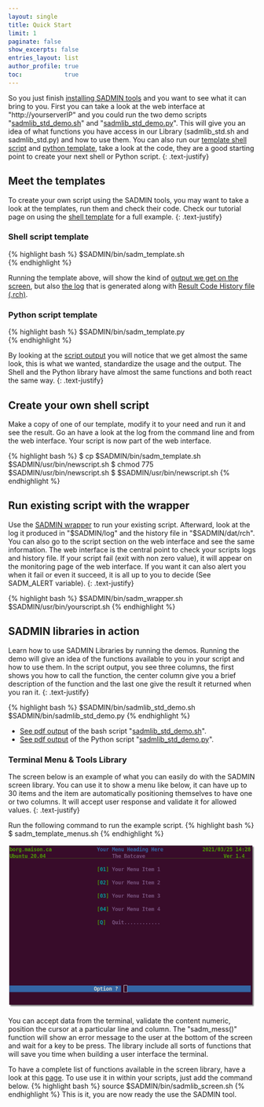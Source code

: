```yaml
---
layout: single
title: Quick Start
limit: 1
paginate: false
show_excerpts: false
entries_layout: list
author_profile: true
toc:            true
---
```


So you just finish [installing SADMIN tools](/_pages/install) and you want to see what it can 
bring to you. First you can take a look at the web interface at "http://yourserverIP" and you could
run the two demo scripts "[sadmlib_std_demo.sh](/libraries/sadmlib-std-demo-sh)" and 
"[sadmlib_std_demo.py](/libraries/sadmlib-std-demo-py)". This will give you an idea of what
functions you have access in our Library (sadmlib_std.sh and sadmlib_std.py) and how to use them.
You can also run our [template shell script](/templates/man/sadm-template-sh) and 
[python template](/templates/sadm-template-py), take a look at the code, they are a good starting 
point to create your next shell or Python script.
{: .text-justify}


## Meet the templates
To create your own script using the SADMIN tools, you may want to take a look at the templates, 
run them and check their code. Check our tutorial page on using the 
[shell template](/_pages/man/sadm-template-sh) for a full example.
{: .text-justify}


### Shell script template
{% highlight bash %}
$SADMIN/bin/sadm_template.sh   
{% endhighlight %} 

Running the template above, will show the kind of 
[output we get on the screen](/assets/img/cmdline/sadm_template_output_screen.png), but also 
[the log](/assets/img/cmdline/sadm_template_output_log.png) that is generated along with 
[Result Code History file (.rch)](/assets/img/cmdline/sadm_template_output_rch.png).



### Python script template
{% highlight bash %}
$SADMIN/bin/sadm_template.py   
{% endhighlight %} 

By looking at the [script output](/assets/img/cmdline/sadm_template_py_output_screen.png) you will notice that we get almost the same look, this is what we wanted, standardize the usage and the output. The Shell and the 
Python library have almost the same functions and both react the same way.
{: .text-justify}


## Create your own shell script
Make a copy of one of our template, modify it to your need and run it and see the result. 
Go an have a look at the log from the command line and from the web interface. Your script is now
part of the web interface.

{% highlight bash %}
$ cp $SADMIN/bin/sadm_template.sh $SADMIN/usr/bin/newscript.sh
$ chmod 775 $SADMIN/usr/bin/newscript.sh
$ $SADMIN/usr/bin/newscript.sh
{% endhighlight %} 


## Run existing script with the wrapper
Use the [SADMIN wrapper](/_pages/man/sadm-wrapper) to run your existing script. 
Afterward, look at the log it produced in "$SADMIN/log" and the history file in "$SADMIN/dat/rch". 
You can also go to the script section on the web interface and see the same information. The web 
interface is the central point to check your scripts logs and history file. If your script fail 
(exit with non zero value), it will appear on the monitoring page of the web interface. If you 
want it can also alert you when it fail or even it succeed, it is all up to you to decide 
(See SADM_ALERT variable).
{: .text-justify}

{% highlight bash %}
$SADMIN/bin/sadm_wrapper.sh $SADMIN/usr/bin/yourscript.sh
{% endhighlight %} 


## SADMIN libraries in action
Learn how to use SADMIN Libraries by running the demos. Running the demo will give an idea of the
functions available to you in your script and how to use them. In the script output, you see 
three columns, the first shows you how to call the function, the center column give you a brief 
description of the function and the last one give the result it returned when you ran it. 
{: .text-justify}

{% highlight bash %}
$SADMIN/bin/sadmlib_std_demo.sh 
$SADMIN/bin/sadmlib_std_demo.py
{% endhighlight %} 

- [See pdf output](/assets/pdf/sadmlib_std_demo_sh.pdf) of the bash script "[sadmlib_std_demo.sh](/libraries/sadmlib-std-demo-sh)".  
- [See pdf output](/assets/pdf/sadmlib_std_demo_py.pdf) of the Python script "[sadmlib_std_demo.py](/libraries/sadmlib-std-demo-py)".  

### Terminal Menu & Tools Library

The screen below is an example of what you can easily do with the SADMIN screen library. You can 
use it to show a menu like below, it can have up to 30 items and the item are automatically 
positioning themselves to have one or two columns. It will accept user response and validate it 
for allowed values.
{: .text-justify}

Run the following command to run the example script.
{% highlight bash %}
$ sadm_template_menus.sh
{% endhighlight %} 

![menuscreen1](/assets/img/cmdline/sadm_template_menu.png "Main Menu example")

You can accept data from the terminal, validate the content numeric, position the cursor at a 
particular line and column. The "sadm_mess()" function will show an error message to the user at 
the bottom of the screen and wait for a key to be press. 
The library include all sorts of functions that will save you time when building a user interface
the terminal.

To have a complete list of functions available in the screen library, have a look at this 
[page](/libraries/sadmlib-screen).
To use use it in within your scripts, just add the command below.
{% highlight bash %}
source $SADMIN/bin/sadmlib_screen.sh 
{% endhighlight %} 
This is it, you are now ready the use the SADMIN tool.
